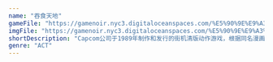 ```yaml
---
name: "吞食天地"
gameFile: "https://gamenoir.nyc3.digitaloceanspaces.com/%E5%90%9E%E9%A3%9F%E5%A4%A9%E5%9C%B0/sangoku.zip"
imgFile: "https://gamenoir.nyc3.digitaloceanspaces.com/%E5%90%9E%E9%A3%9F%E5%A4%A9%E5%9C%B0/original.webp"
shortDescription: "Capcom公司于1989年制作和发行的街机清版动作游戏，根据同名漫画吞食天地制作。"
genre: "ACT"
---
```

